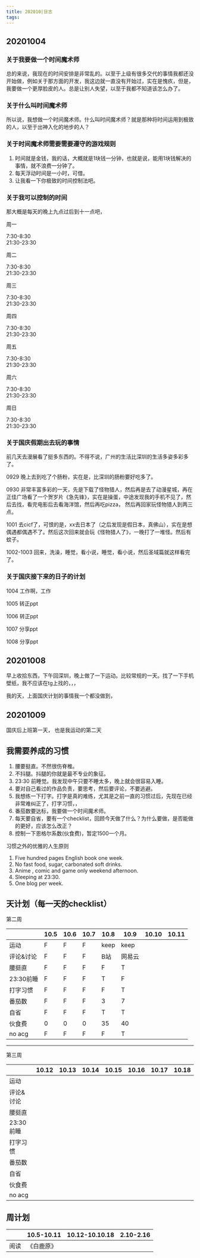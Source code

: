 ```yaml
---
title: 202010|日志
tags:
---
```


## 20201004

### 关于我要做一个时间魔术师

总的来说，我现在的时间安排是非常乱的。以至于上级有很多交代的事情我都还没开始做，例如关于那方面的开发，我这边就一直没有开始过，实在是愧疚，但是，我要做一个更厚脸皮的人。总是让别人失望，以至于我都不知道该怎么办了。

### 关于什么叫时间魔术师

所以说，我想做一个时间魔术师。什么叫时间魔术师？就是那种将时间运用到极致的人，以至于出神入化的地步的人？

### 关于时间魔术师需要需要遵守的游戏规则

1. 时间就是金钱，我的话，大概就是1块钱一分钟，也就是说，能用1块钱解决的事情，就不浪费一分钟了。
2. 每天浮动时间是一小时，可借。
3. 让我看一下你极致的时间控制法吧。

### 关于我可以控制的时间

那大概是每天的晚上九点过后到十一点吧，

周一

7:30-8:30  
21:30-23:30

周二

7:30-8:30  
21:30-23:30

周三

7:30-8:30  
21:30-23:30

周四

7:30-8:30  
21:30-23:30

周五

7:30-8:30  
21:30-23:30

周六

7:30-8:30  
21:30-23:30

周日

7:30-8:30  
21:30-23:30

### 关于国庆假期出去玩的事情

前几天去漫展看了挺多东西的。不得不说，广州的生活比深圳的生活多姿多彩多了。

0929 晚上去到吃了个肠粉，实在是，比深圳的肠粉要好吃多了。

0930 非常丰富多彩的一天，先是下载了怪物猎人，然后再是去了动漫星城，再在正佳广场看了一个贺岁片《急先锋》，实在是操蛋，中途发现我的手机不见了，然后去找，看完电影后去看海洋馆，然后再吃pizza， 然后再回家玩怪物猎人到两三点。

1001 去cicf了，可恨的是，xx去日本了（之后发现是假日本，真佛山），实在是想偶遇都偶遇不了。然后这次回来就会玩《怪物猎人了》，一晚打了一堆怪。然后有蚊子。

1002-1003 回来，洗澡，睡觉，看小说，睡觉，看小说，然后圣域篇就这样看完了。

### 关于国庆接下来的日子的计划

1004 工作啊，工作

1005 转正ppt

1006 转正ppt

1007 分享ppt

1008 分享ppt

## 20201008

早上收拾东西，下午回深圳，晚上做了一下运动。比较常规的一天。找了一下手机壁纸，我不应该在tg上找的，，，

我的天，上面国庆计划的事情我一个都没做到，

## 20201009

国庆后上班第一天， 也是我运动的第二天

## 我需要养成的习惯

1. 腰要挺直。不然很伤脊椎。
2. 不抖腿。抖腿的你就是最不专业的象征。
3. 23:30 前睡觉。我发现中午只要不睡太多，晚上就会很容易入睡。
4. 要对自己看过的作品负责，要思考，然后要评论，不要逃避。
5. 我想练一下打字。打字是真的难练，尤其是之前一直的习惯过后，先现在已经非常难纠正了，打字习惯，，
6. 番茄数要达标，我要做一个时间魔术师。
7. 每天要自省，要有一个checklist，回顾今天做了什么？为什么要做，是否能做的更好，应该怎么改正？
8. 控制一下恩格尔系数(伙食费)，暂定1500一个月。

习惯之外的优雅的人生原则

1. Five hundred pages English book one week.
2. No fast food, sugar, carbonated soft drinks.
3. Anime , comic and game only weekend afternoon.
4. Sleeping at 23:30.
5. One blog per week.

## 天计划（每一天的checklist）

第二周

|   | 10.5  | 10.6 |10.7|10.8|10.9|10.10|10.11|
|---|---|---|---|---|---|---|---|
|运动|F|F|F|keep|keep|
|评论&讨论|F|F|F|B站|网易云|
|腰挺直|F|F|F|F|T|
|23:30前睡|F|F|F|T|F|
|打字习惯|F|F|F|F|T|
|番茄数|F|F|F|3|7|
|自省|F|F|F|T|T|
|伙食费|0|0|0|35|40|
|no acg|F|F|F|F|T|

---

第三周

|   | 10.12  | 10.13 |10.14|10.15|10.16|10.17|10.18|
|---|---|---|---|---|---|---|---|
|运动|
|评论&讨论|
|腰挺直|
|23:30前睡|
|打字习惯|
|番茄数|
|自省|
|伙食费|
|no acg|

## 周计划

|   | 10.5-10.11 |10.12-10.10.18|2.10-2.16|
|---|---|---|---|
|阅读|《白鹿原》|||
